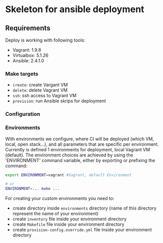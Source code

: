 # Skeleton for ansible deployment

## Requirements

Deploy is working with following tools:
- Vagrant: 1.9.8
- Virtualbox: 5.1.26
- Ansible: 2.4.1.0

### Make targets

- `create`: create  Vargant VM
- `delete`: delete Vagrant VM
- `ssh`: ssh access to Vagrant VM
- `provision`: run Ansible skrips for deployment

### Configuration


### Environments
With environments we configure, where CI will be deployed (which VM, local, open stack...), and all parameters that are specific per environment.
Currently is defined 1 environments for deployment, local Vagrant VM (default).
The environment choices are achieved by using the 'ENVIRONMENT' command variable, either by exporting or prefixing the command:

```bash
export ENVIRONMENT=vagrant #Vagrant, default Environment

# or
ENVIRONMENT=... make ...
```

For creating your custom environments you need to:
- create directory inside `environments` directory (name of this directory represent the name of your environment)
- create `inventory` file inside your environment directory
- create `Makefile` file inside your environment directory
- create `provision-config.override.yml` file inside your environment directory

```

